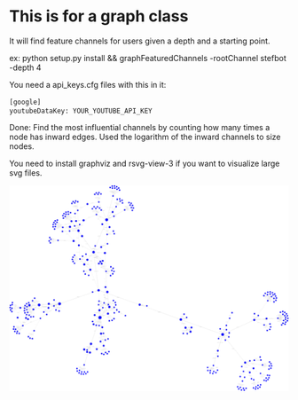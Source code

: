 # This is for a graph class

It will find feature channels for users given a depth and a starting point.

ex: python setup.py install && graphFeaturedChannels -rootChannel stefbot -depth 4

You need a api_keys.cfg files with this in it:

    [google]
    youtubeDataKey: YOUR_YOUTUBE_API_KEY

Done:
Find the most influential channels by counting how many times a node has inward edges.
Used the logarithm of the inward channels to size nodes.

You need to install graphviz and rsvg-view-3 if you want to visualize large svg files.

![Sample](./graph/graph_output.png)
